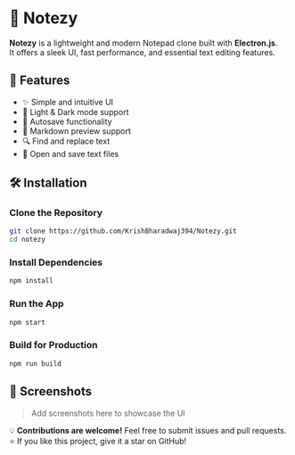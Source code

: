 # 📝 Notezy

**Notezy** is a lightweight and modern Notepad clone built with **Electron.js**.  
It offers a sleek UI, fast performance, and essential text editing features.  

## 🚀 Features

- ✨ Simple and intuitive UI  
- 🎨 Light & Dark mode support  
- 💾 Autosave functionality  
- 📝 Markdown preview support  
- 🔍 Find and replace text  
- 📂 Open and save text files  

## 🛠️ Installation

### Clone the Repository  
```sh
git clone https://github.com/KrishBharadwaj394/Notezy.git
cd notezy
```

### Install Dependencies  
```sh
npm install
```

### Run the App  
```sh
npm start
```

### Build for Production  
```sh
npm run build
```

## 📸 Screenshots

> Add screenshots here to showcase the UI


💡 **Contributions are welcome!** Feel free to submit issues and pull requests.  
⭐ If you like this project, give it a star on GitHub!  
